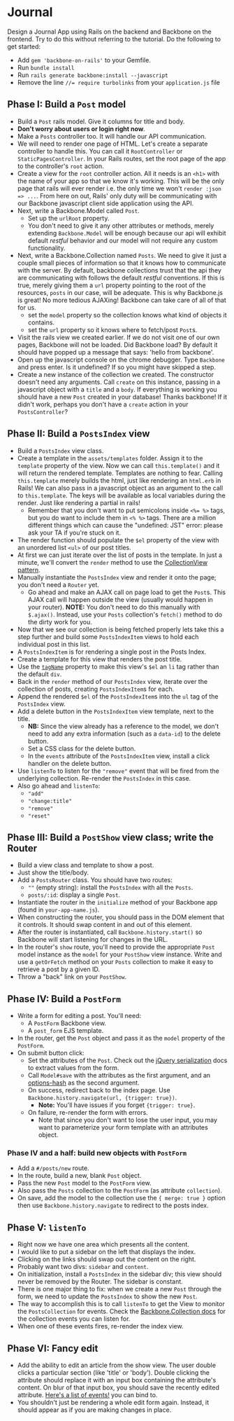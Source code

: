 # Journal

Design a Journal App using Rails on the backend and Backbone on the frontend.
Try to do this without referring to the tutorial. Do the following to get
started:

* Add `gem 'backbone-on-rails'` to your Gemfile.
* Run `bundle install`
* Run `rails generate backbone:install --javascript`
* Remove the line `//= require turbolinks` from your `application.js` file

## Phase I: Build a `Post` model

* Build a `Post` rails model. Give it columns for title and body.
* **Don't worry about users or login right now**.
* Make a `Posts` controller too. It will handle our API communication.
* We will need to render one page of HTML. Let's create a separate
  controller to handle this. You can call it `RootController` or
  `StaticPagesController`. In your Rails routes, set the root page
  of the app to the controller's `root` action.
* Create a view for the `root` controller action. All it needs is an `<h1>` 
  with the name of your app so that we know it's working. This will be the 
  only page that rails will ever render i.e. the only time we won't 
  `render :json => ...`. From here on out, Rails' only duty will be 
  communicating with our Backbone javascript client side application using 
  the API.
* Next, write a Backbone.Model called `Post`.
    * Set up the `urlRoot` property.
    * You don't need to give it any other attributes or methods, merely 
      extending `Backbone.Model` will be enough because our api will 
      exhibit default *restful* behavior and our model will not require 
      any custom functionality.
* Next, write a Backbone.Collection named `Posts`. We need to give it just 
  a couple small pieces of information so that it knows how to communicate 
  with the server. By default, backbone collections trust that the api they 
  are communicating with follows the default *restful* conventions. If this 
  is true, merely giving them a `url` property pointing to the root of the 
  resources, `posts` in our case, will be adequate. This is why Backbone.js 
  is great! No more tedious AJAXing! Backbone can take care of all of that 
  for us. 
    * set the `model` property so the collection knows what kind of
      objects it contains.
    * set the `url` property so it knows where to fetch/post `Post`s.
* Visit the rails view we created earlier. If we do not visit one of our 
  own pages, Backbone will not be loaded. Did Backbone load? By default it 
  should have popped up a message that says: 'hello from backbone'.
* Open up the javascript console on the chrome debugger. Type `Backbone` 
  and press enter. Is it undefined? If so you might have skipped a step.
* Create a new instance of the collection we created. The constructor doesn't 
  need any arguments. Call `create` on this instance, passing in a javascript 
  object with a `title` and a `body`. If everything is working you should 
  have a new `Post` created in your database! Thanks backbone! If it didn't 
  work, perhaps you don't have a `create` action in your `PostsController`?

## Phase II: Build a `PostsIndex` view

* Build a `PostsIndex` view class.
* Create a template in the `assets/templates` folder. Assign it to the
  `template` property of the view. Now we can call `this.template()` and
  it will return the rendered template. Templates are nothing to fear.
  Calling `this.template` merely builds the html, just like rendering an
  `html.erb` in Rails! We can also pass in a javascript object as an argument
  to the call to `this.template`. The keys will be available as local
  variables during the render. Just like rendering a partial in rails!
   * Remember that you don't want to put semicolons inside `<%= %>` tags,
  but you do want to include them in `<% %>` tags. There are a million
  different things which can cause the "undefined: JST" error: please ask
  your TA if you're stuck on it.
* The render function should populate the `$el` property of the view with
  an unordered list `<ul>` of our post titles.
* At first we can just iterate over the list of posts in the template. In
  just a minute, we'll convert the `render` method to use the
  [CollectionView pattern][collectionview].
* Manually instantiate the `PostsIndex` view and render it onto the
  page; you don't need a `Router` yet.
    * Go ahead and make an AJAX call on page load to get the `Post`s.
      This AJAX call will happen outside the view (usually would happen
      in your router). **NOTE:** You don't need to do this manually with
      `$.ajax()`. Instead, use your `Posts` collection's `fetch()` method
      to do the dirty work for you.
* Now that we see our collection is being fetched properly lets take this a
  step further and build some `PostsIndexItem` views to hold each
  individual post in this list.
* A `PostsIndexItem` is for rendering a single post in the Posts Index.
* Create a template for this view that renders the post title.
* Use the [`tagName`][bb-el] property to make this view's `$el` an `li` tag
  rather than the default `div`.
* Back in the `render` method of our `PostsIndex` view, iterate over the
  collection of posts, creating `PostsIndexItem`s for each.
* Append the rendered `$el` of the `PostsIndexItem`s into the `ul`
  tag of the `PostsIndex` view.
* Add a delete button in the `PostsIndexItem` view template, next to the title.
    * **NB:** Since the view already has a reference to the model, we don't
      need to add any extra information (such as a `data-id`) to the
      delete button.
    * Set a CSS class for the delete button.
    * In the `events` attribute of the `PostsIndexItem` view, install a click
      handler on the delete button.
* Use `listenTo` to listen for the `"remove"` event that will be fired
  from the underlying collection. Re-render the `PostsIndex` in this case.
* Also go ahead and `listenTo`:
    * `"add"`
    * `"change:title"`
    * `"remove"`
    * `"reset"`

[collectionview]: https://github.com/appacademy/backbone-curriculum/blob/master/w7d3/collection-view-pattern.md
[bb-el]: http://backbonejs.org/#View-el

## Phase III: Build a `PostShow` view class; write the Router

* Build a view class and template to show a post.
* Just show the title/body.
* Add a `PostsRouter` class. You should have two routes:
    * `""` (empty string): install the `PostsIndex` with all the `Posts`.
    * `posts/:id`: display a single `Post`.
* Instantiate the router in the `initialize` method of your Backbone app (found
  in `your-app-name.js`).
* When constructing the router, you should pass in the DOM
  element that it controls. It should swap content in and out of this
  element.
* After the router is instantiated, call `Backbone.history.start()` so
  Backbone will start listening for changes in the URL.
* In the router's `show` route, you'll need to provide the appropriate
  `Post` model instance as the `model` for your `PostShow` view instance.
  Write and use a `getOrFetch` method on your `Posts` collection to make it
  easy to retrieve a post by a given ID.
* Throw a "back" link on your `PostShow`.

## Phase IV: Build a `PostForm`

* Write a form for editing a post. You'll need:
    * A `PostForm` Backbone view.
    * A `post_form` EJS template.
* In the router, get the `Post` object and pass it as the `model`
  property of the `PostForm`.
* On submit button click:
    * Set the attributes of the `Post`. Check out the
      [jQuery serialization][jquery-serialize] docs to extract values
      from the form.
    * Call `Model#save` with the attributes as the first argument, and an
      [options-hash][model-save] as the second argument.
    * On success, redirect back to the index page. Use
      `Backbone.history.navigate(url, {trigger: true})`.
      * **Note:** You'll have issues if you forget `{trigger: true}`.
    * On failure, re-render the form with errors.
      * Note that since you don't want to lose the user input, you may
      want to parameterize your form template with an attributes
      object.

[model-save]: http://backbonejs.org/#Model-save
[jquery-serialize]: https://github.com/appacademy/js-curriculum/blob/master/w6d5/ajax-remote-forms.md
[router-docs]: http://backbonejs.org/#Router-navigate

### Phase IV and a half: build new objects with `PostForm`

* Add a `#/posts/new` route.
* In the route, build a new, blank `Post` object.
* Pass the new `Post` model to the `PostForm` view.
* Also pass the `Posts` collection to the `PostForm` (as attribute
  `collection`).
* On save, add the model to the collection use the `{ merge: true }`
  option then use `Backbone.history.navigate` to redirect to
  the posts index.

## Phase V: `listenTo`

* Right now we have one area which presents all the content.
* I would like to put a sidebar on the left that displays the index.
* Clicking on the links should swap out the content on the right.
* Probably want two divs: `sidebar` and `content`.
* On initialization, install a `PostsIndex` in the sidebar div;
  this view should never be removed by the Router. The sidebar is
  constant.
* There is one major thing to fix: when we create a new `Post` through
  the form, we need to update the `PostsIndex` to show the new
  `Post`.
* The way to accomplish this is to call `listenTo` to get the View to
  monitor the `PostsCollection` for events. Check the
  [Backbone.Collection docs][backbone-collection] for the collection
  events you can listen for.
* When one of these events fires, re-render the index view.

[backbone-collection]: http://backbonejs.org/#Collection

## Phase VI: Fancy edit

* Add the ability to edit an article from the show view. The user double
  clicks a particular section (like 'title' or 'body'). Double clicking
  the attribute should replace it with an input box containing the attribute's
  content. On blur of that input box, you should save the recently
  edited attribute. [Here's a list of events!][js-events] you can bind to.
* You shouldn't just be rendering a whole edit form
  again. Instead, it should appear as if you are making changes
  in place.

[js-events]: https://developer.mozilla.org/en-US/docs/Web/Reference/Events
